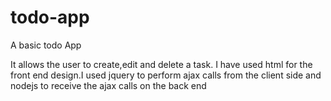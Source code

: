 # todo-app
A basic todo App

It allows the user to create,edit and delete a task.
I have used html for the front end design.I used jquery to perform ajax calls from the client side and nodejs to receive the ajax calls on the back end
